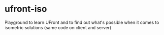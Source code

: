 ufront-iso
==========

Playground to learn UFront and to find out what's possible when it comes to isometric solutions (same code on client and server)
